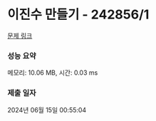 # 이진수 만들기 - 242856/1 

[문제 링크](https://level.goorm.io/exam/242856/%EC%9D%B4%EC%A7%84%EC%88%98%EB%A7%8C%EB%93%A4%EA%B8%B0/quiz/1) 

### 성능 요약

메모리: 10.06 MB, 시간: 0.03 ms

### 제출 일자

2024년 06월 15일 00:55:04

